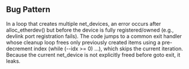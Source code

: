 ## Bug Pattern

In a loop that creates multiple net_devices, an error occurs after alloc_etherdev() but before the device is fully registered/owned (e.g., devlink port registration fails). The code jumps to a common exit handler whose cleanup loop frees only previously created items using a pre-decrement index (while (--idx >= 0) ...), which skips the current iteration. Because the current net_device is not explicitly freed before goto exit, it leaks.
